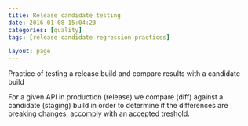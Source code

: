 ```yaml
---
title: Release candidate testing
date: 2016-01-08 15:04:23
categories: [quality]
tags: [release candidate regression practices]

layout: page
---
```


Practice of testing a release build and compare results with a candidate build

For a given API in production (release) we compare (diff) against a candidate (staging) build in order to determine if the differences are breaking changes, accomply with an accepted treshold.
